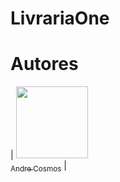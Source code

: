 # LivrariaOne


# Autores
| [<img loading="lazy" src="C:\Users\acsca\Downloads\99058017" width=115><br><sub>Andre Cosmos</sub>](https://github.com/andrecosmos) | 
